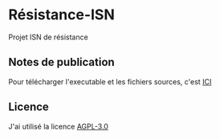 # Résistance-ISN
Projet ISN de résistance

## Notes de publication

Pour télécharger l'executable et les fichiers sources, c'est [ICI](https://github.com/Frederic94500/Resistance-ISN/releases)

## Licence

J'ai utilisé la licence [AGPL-3.0](https://github.com/Frederic94500/Resistance-ISN/blob/master/LICENSE)

